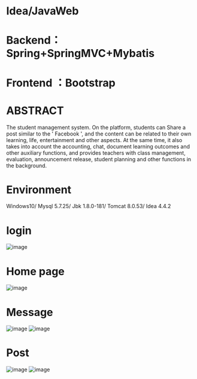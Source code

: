 # Idea/JavaWeb
# Backend：Spring+SpringMVC+Mybatis
# Frontend ：Bootstrap
# ABSTRACT
The student management system. On the platform, students can Share a post similar to the ' Facebook ', and the content can be related to their own learning, life, entertainment and other aspects. At the same time, it also takes into account the accounting, chat, document learning outcomes and other auxiliary functions, and provides teachers with class management, evaluation, announcement release, student planning and other functions in the background. 
# Environment
Windows10/
Mysql	5.7.25/
Jbk	1.8.0-181/
Tomcat 8.0.53/
Idea	4.4.2
# login
![image](https://github.com/hemadu/The-student-management-system/assets/111234410/ae386df4-e65f-4348-9a95-80a4b7ad59ba)
# Home page
![image](https://github.com/hemadu/The-student-management-system/assets/111234410/8911e276-1665-4624-9ace-3c7aa000883f)
# Message
![image](https://github.com/hemadu/The-student-management-system/assets/111234410/7d34f2e5-1a27-4d26-bb67-d2b1c4546699)
![image](https://github.com/hemadu/The-student-management-system/assets/111234410/7457a00c-5a61-417c-9f7b-e9964f2fb02d)
# Post
![image](https://github.com/hemadu/The-student-management-system/assets/111234410/3aad79c4-fd9e-4d0a-8333-d28748c3feda)
![image](https://github.com/hemadu/The-student-management-system/assets/111234410/e35de52f-4821-4e61-acd6-a4536fabc709)



